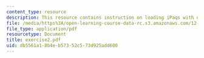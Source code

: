 ```yaml
---
content_type: resource
description: This resource contains instruction on loading iPaqs with data.
file: /media/https%3A/open-learning-course-data-rc.s3.amazonaws.com/12-114-field-geology-i-fall-2005/db5561a18b4eb57352c573d925add600_exercise2.pdf
file_type: application/pdf
resourcetype: Document
title: exercise2.pdf
uid: db5561a1-8b4e-b573-52c5-73d925add600
---
```

